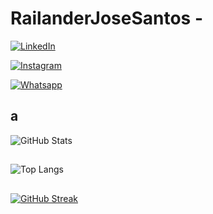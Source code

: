# RailanderJoseSantos - 
[![LinkedIn](https://img.shields.io/badge/LinkedIn-000?style=for-the-badge&logo=linkedin&logoColor=0E76A8)](https://www.linkedin.com/in/railander-jose-santos/)

[![Instagram](https://img.shields.io/badge/Instagram-000?style=for-the-badge&logo=instagram)](https://www.instagram.com/railandergm/)

[![Whatsapp](https://img.shields.io/badge/Whatsapp-000?style=for-the-badge&logo=whatsapp)](https://api.whatsapp.com/send?phone=5531991335387&text=Olá%20Railander!)

## a
![GitHub Stats](https://github-readme-stats.vercel.app/api?username=RailanderJoseSantos&show_icons=true&theme=algolia&bg_color=0D1117&border_color=30A3DC&icon_color=30A3DC&title_color=E94D5F&text_color=00FF00)
##
![Top Langs](https://github-readme-stats-git-masterrstaa-rickstaa.vercel.app/api/top-langs/?username=RailanderJoseSantos&bg_color=000&border_color=30A3DC&title_color=E94D5F&text_color=FFF)

##
[![GitHub Streak](https://streak-stats.demolab.com/?user=RailanderJoseSantos&theme=bear&background=000&border=30A3DC&dates=FFF)](https://git.io/streak-stats)
